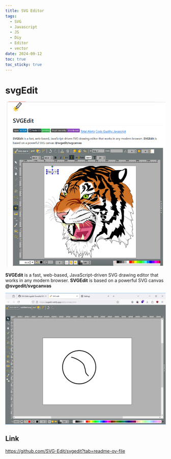 ```yaml
---
title: SVG Editor
tags:
  - SVG
  - Javascript
  - JS
  - Diy
  - Editor
  - vector
date: 2024-09-12
toc: true
toc_sticky: true
---
```


# svgEdit

![](../_asset/2024-09-12svgedit_image_1.png)

**SVGEdit** is a fast, web-based, JavaScript-driven SVG drawing editor that works in any modern browser. **SVGEdit** is based on a powerful SVG canvas **@svgedit/svgcanvas**

![](../_asset/2024-09-12svgedit_image_2.png)


## Link

<https://github.com/SVG-Edit/svgedit?tab=readme-ov-file>

